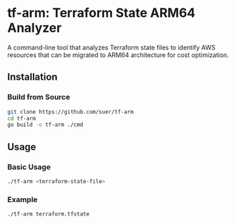 # tf-arm: Terraform State ARM64 Analyzer

A command-line tool that analyzes Terraform state files to identify AWS resources that can be migrated to ARM64 architecture for cost optimization.

## Installation

### Build from Source

```bash
git clone https://github.com/suer/tf-arm
cd tf-arm
go build -o tf-arm ./cmd
```

## Usage

### Basic Usage

```bash
./tf-arm <terraform-state-file>
```

### Example

```bash
./tf-arm terraform.tfstate
```
